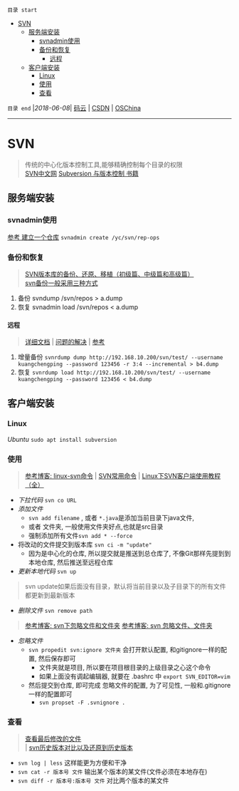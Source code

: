`目录 start`
 
- [SVN](#svn)
    - [服务端安装](#服务端安装)
        - [svnadmin使用](#svnadmin使用)
        - [备份和恢复](#备份和恢复)
            - [远程](#远程)
    - [客户端安装](#客户端安装)
        - [Linux](#linux)
        - [使用](#使用)
        - [查看](#查看)

`目录 end` |_2018-06-08_| [码云](https://gitee.com/kcp1104) | [CSDN](http://blog.csdn.net/kcp606) | [OSChina](https://my.oschina.net/kcp1104)
****************************************
# SVN
> 传统的中心化版本控制工具,能够精确控制每个目录的权限  
> [SVN中文网](http://www.svn.org.cn) [Subversion 与版本控制 书籍](http://svnbook.red-bean.com/)

## 服务端安装
### svnadmin使用
[参考 建立一个仓库](http://www.cnblogs.com/xkops/p/5457935.html)
`svnadmin create /yc/svn/rep-ops`

### 备份和恢复
> [SVN版本库的备份、还原、移植（初级篇、中级篇和高级篇）](https://blog.csdn.net/windone0109/article/details/2908133)  
> [svn备份一般采用三种方式](https://blog.csdn.net/beyondlpf/article/details/54138865)

1. 备份 svndump /svn/repos > a.dump
2. 恢复 svnadmin load /svn/repos < a.dump

#### 远程
> [详细文档](http://svnbook.red-bean.com/en/1.7/svn.ref.svnrdump.html#svn.ref.svnrdump.sw.incremental)
> | [问题的解决](https://www.saas-secure.com/svn-hosting/svn-dump-restore.html#svn-remote-backup-restore)
> | [参考](https://www.saas-secure.com/svn-hosting/svn-dump-restore.html)

1. 增量备份 `svnrdump dump http://192.168.10.200/svn/test/ --username kuangchengping --password 123456 -r 3:4 --incremental > b4.dump`
2. 恢复 `svnrdump load http://192.168.10.200/svn/test/ --username kuangchengping --password 123456 < b4.dump`

## 客户端安装
### Linux
_Ubuntu_
`sudo apt install subversion`

### 使用
> [参考博客: linux-svn命令](http://blog.csdn.net/gexiaobaohelloworld/article/details/7752862) | [SVN常用命令](http://www.cnblogs.com/SanMaoSpace/p/5102878.html)
> | [Linux下SVN客户端使用教程（全）](https://blog.csdn.net/qq_27968607/article/details/55253997)  

- _下拉代码_ `svn co URL`  
- _添加文件_ 
    - `svn add filename` , 或者 `*.java`是添加当前目录下java文件,
    -  或者 文件夹, 一般使用文件夹好点,也就是src目录
    - 强制添加所有文件`svn add * --force`  
- 将改动的文件提交到版本库 `svn ci -m "update"` 
    - 因为是中心化的仓库, 所以提交就是推送到总仓库了, 不像Git那样先提到到本地仓库, 然后推送至远程仓库
- _更新本地代码_ `svn up`  
> svn update如果后面没有目录，默认将当前目录以及子目录下的所有文件都更新到最新版本

- _删除文件_ `svn remove path`

> [参考博客: svn下忽略文件和文件夹](http://blog.sina.com.cn/s/blog_6e165cc101017m0j.html)
> [参考博客: svn 忽略文件、文件夹](https://ztgame.shenyu.me/svn/svn-ignore.html)
- _忽略文件_
    - `svn propedit svn:ignore 文件夹` 会打开默认配置,  和gitignore一样的配置, 然后保存即可
        - 文件夹就是项目, 所以要在项目根目录的上级目录之心这个命令
        - 如果上面没有调起编辑器, 就要在 .bashrc 中 `export SVN_EDITOR=vim`
    - 然后提交到仓库, 即可完成 忽略文件的配置, 为了可见性, 一般和.gitignore一样的配置即可
        -  `svn propset -F .svnignore .`
### 查看
> [查看最后修改的文件](https://java-er.com/blog/svn-last-files/)  
> | [svn历史版本对比以及还原到历史版本](http://www.cnblogs.com/simonote/articles/3086717.html)

- `svn log | less` 这样能更为方便和干净
- `svn cat -r 版本号 文件` 输出某个版本的某文件(文件必须在本地存在)
- `svn diff -r 版本号:版本号 文件` 对比两个版本的某文件
